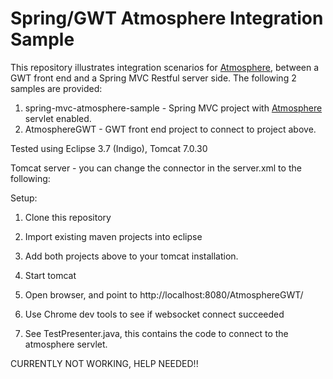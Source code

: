 Spring/GWT Atmosphere Integration Sample
=========================

This repository illustrates integration scenarios for [Atmosphere], between a GWT front end and a Spring MVC Restful server side. 
The following 2 samples are provided:

1. spring-mvc-atmosphere-sample - Spring MVC project with [Atmosphere] servlet enabled.
2. AtmosphereGWT - GWT front end project to connect to project above.

Tested using Eclipse 3.7 (Indigo), Tomcat 7.0.30

Tomcat server - you can change the connector in the server.xml to the following:
<Connector connectionTimeout="600000" port="8080" protocol="org.apache.coyote.http11.Http11NioProtocol" redirectPort="8443"/>

Setup:
1. Clone this repository

2. Import existing maven projects into eclipse

3. Add both projects above to your tomcat installation.

4. Start tomcat

5. Open browser, and point to http://localhost:8080/AtmosphereGWT/
 
6. Use Chrome dev tools to see if websocket connect succeeded 

7. See TestPresenter.java, this contains the code to connect to the atmosphere servlet. 

CURRENTLY NOT WORKING, HELP NEEDED!!

[Atmosphere]: https://github.com/Atmosphere/atmosphere

